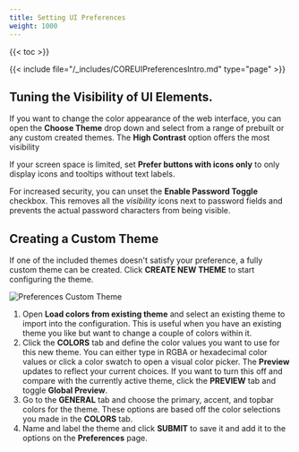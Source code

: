 ```yaml
---
title: Setting UI Preferences
weight: 1000
---
```


{{< toc >}}

{{< include file="/_includes/COREUIPreferencesIntro.md" type="page" >}}

## Tuning the Visibility of UI Elements.

If you want to change the color appearance of the web interface, you can open the **Choose Theme** drop down and select from a range of prebuilt or any custom created themes.
The **High Contrast** option offers the most visibility

If your screen space is limited, set **Prefer buttons with icons only** to only display icons and tooltips without text labels.

For increased security, you can unset the **Enable Password Toggle** checkbox.
This removes all the <i class="material-icons" aria-hidden="true" title="Visibility">visibility</i> icons next to password fields and prevents the actual password characters from being visible.

## Creating a Custom Theme

If one of the included themes doesn't satisfy your preference, a fully custom theme can be created.
Click **CREATE NEW THEME** to start configuring the theme.

![Preferences Custom Theme](/images/CORE/12.0/PreferencesCustomTheme.png "Custom UI Theme")

1. Open **Load colors from existing theme** and select an existing theme to import into the configuration.
   This is useful when you have an existing theme you like but want to change a couple of colors within it.
2. Click the **COLORS** tab and define the color values you want to use for this new theme.
   You can either type in RGBA or hexadecimal color values or click a color swatch to open a visual color picker.
   The **Preview** updates to reflect your current choices. If you want to turn this off and compare with the currently active theme, click the **PREVIEW** tab and toggle **Global Preview**.
3. Go to the **GENERAL** tab and choose the primary, accent, and topbar colors for the theme. These options are based off the color selections you made in the **COLORS** tab.
4. Name and label the theme and click **SUBMIT** to save it and add it to the options on the **Preferences** page.

